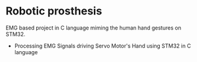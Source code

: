 # Robotic prosthesis

EMG based project in C language miming the human hand gestures on STM32.

- Processing EMG Signals driving Servo Motor's Hand using STM32 in C language
